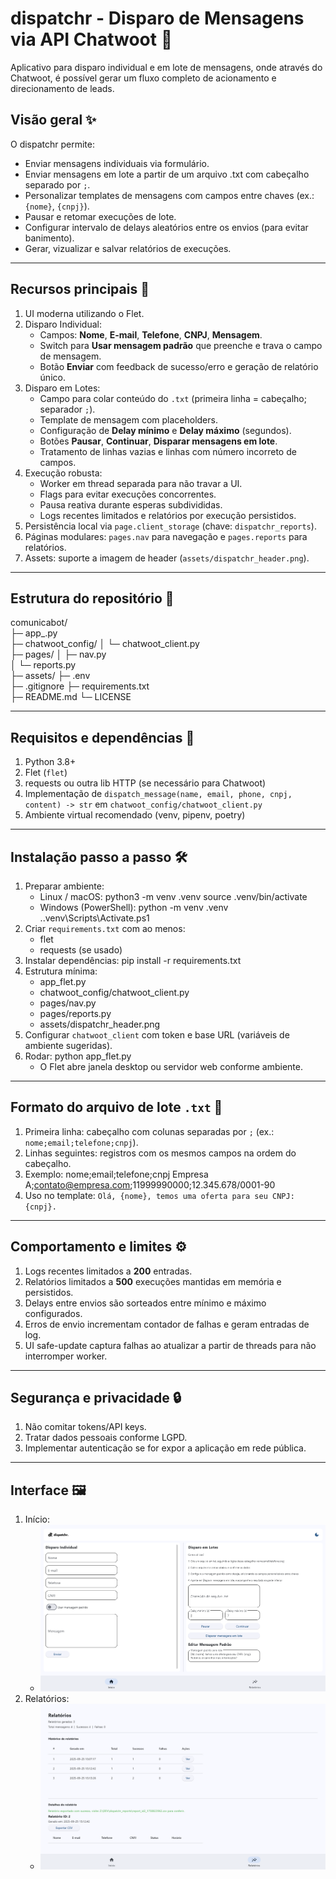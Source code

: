# dispatchr - Disparo de Mensagens via API Chatwoot 🚀
Aplicativo para disparo individual e em lote de mensagens, onde através do Chatwoot, é possível gerar um fluxo completo de acionamento e direcionamento de leads.

## Visão geral ✨
O dispatchr permite:
- Enviar mensagens individuais via formulário.
- Enviar mensagens em lote a partir de um arquivo .txt com cabeçalho separado por `;`.
- Personalizar templates de mensagens com campos entre chaves (ex.: `{nome}`, `{cnpj}`).
- Pausar e retomar execuções de lote.
- Configurar intervalo de delays aleatórios entre os envios (para evitar banimento).
- Gerar, vizualizar e salvar relatórios de execuções.

---

## Recursos principais 🔧
1. UI moderna utilizando o Flet.  
2. Disparo Individual:
   - Campos: **Nome**, **E-mail**, **Telefone**, **CNPJ**, **Mensagem**.
   - Switch para **Usar mensagem padrão** que preenche e trava o campo de mensagem.
   - Botão **Enviar** com feedback de sucesso/erro e geração de relatório único.
3. Disparo em Lotes:
   - Campo para colar conteúdo do `.txt` (primeira linha = cabeçalho; separador `;`).
   - Template de mensagem com placeholders.
   - Configuração de **Delay mínimo** e **Delay máximo** (segundos).
   - Botões **Pausar**, **Continuar**, **Disparar mensagens em lote**.
   - Tratamento de linhas vazias e linhas com número incorreto de campos.
4. Execução robusta:
   - Worker em thread separada para não travar a UI.
   - Flags para evitar execuções concorrentes.
   - Pausa reativa durante esperas subdivididas.
   - Logs recentes limitados e relatórios por execução persistidos.
5. Persistência local via `page.client_storage` (chave: `dispatchr_reports`).  
6. Páginas modulares: `pages.nav` para navegação e `pages.reports` para relatórios.  
7. Assets: suporte a imagem de header (`assets/dispatchr_header.png`).

---

## Estrutura do repositório 📁
   comunicabot/                      
   ├─ app_.py                    
   ├─ chatwoot_config/
   │  └─ chatwoot_client.py          
   ├─ pages/
   │  ├─ nav.py                      
   │  └─ reports.py                  
   ├─ assets/
   ├─ .env                           
   ├─ .gitignore
   ├─ requirements.txt              
   ├─ README.md
   └─ LICENSE

---

## Requisitos e dependências 🧩
1. Python 3.8+  
2. Flet (`flet`)  
3. requests ou outra lib HTTP (se necessário para Chatwoot)  
4. Implementação de `dispatch_message(name, email, phone, cnpj, content) -> str` em `chatwoot_config/chatwoot_client.py`  
5. Ambiente virtual recomendado (venv, pipenv, poetry)

---

## Instalação passo a passo 🛠️
1. Preparar ambiente:
   - Linux / macOS:
     python3 -m venv .venv
     source .venv/bin/activate
   - Windows (PowerShell):
     python -m venv .venv
     .\.venv\Scripts\Activate.ps1
2. Criar `requirements.txt` com ao menos:
   - flet
   - requests (se usado)
3. Instalar dependências:
   pip install -r requirements.txt
4. Estrutura mínima:
   - app_flet.py
   - chatwoot_config/chatwoot_client.py
   - pages/nav.py
   - pages/reports.py
   - assets/dispatchr_header.png
5. Configurar `chatwoot_client` com token e base URL (variáveis de ambiente sugeridas).  
6. Rodar:
   python app_flet.py
   - O Flet abre janela desktop ou servidor web conforme ambiente.

---

## Formato do arquivo de lote `.txt` 📄
1. Primeira linha: cabeçalho com colunas separadas por `;` (ex.: `nome;email;telefone;cnpj`).  
2. Linhas seguintes: registros com os mesmos campos na ordem do cabeçalho.  
3. Exemplo:
   nome;email;telefone;cnpj
   Empresa A;contato@empresa.com;11999990000;12.345.678/0001-90
4. Uso no template: `Olá, {nome}, temos uma oferta para seu CNPJ: {cnpj}.`

---

## Comportamento e limites ⚙️
1. Logs recentes limitados a **200** entradas.  
2. Relatórios limitados a **500** execuções mantidas em memória e persistidos.  
3. Delays entre envios são sorteados entre mínimo e máximo configurados.  
4. Erros de envio incrementam contador de falhas e geram entradas de log.  
5. UI safe-update captura falhas ao atualizar a partir de threads para não interromper worker.

---

## Segurança e privacidade 🔒
1. Não comitar tokens/API keys.  
2. Tratar dados pessoais conforme LGPD.  
3. Implementar autenticação se for expor a aplicação em rede pública.

---

## Interface 🖼️
1. Início:
   - ![Tela Principal](dispatchr/assets/dispatchr_home.png)
2. Relatórios:
   - ![Tela Principal](dispatchr/assets/dispatchr_reports.png)



